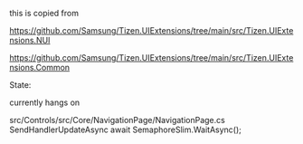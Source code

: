 this is copied from

https://github.com/Samsung/Tizen.UIExtensions/tree/main/src/Tizen.UIExtensions.NUI

https://github.com/Samsung/Tizen.UIExtensions/tree/main/src/Tizen.UIExtensions.Common

State:

currently hangs on

src/Controls/src/Core/NavigationPage/NavigationPage.cs SendHandlerUpdateAsync await SemaphoreSlim.WaitAsync();